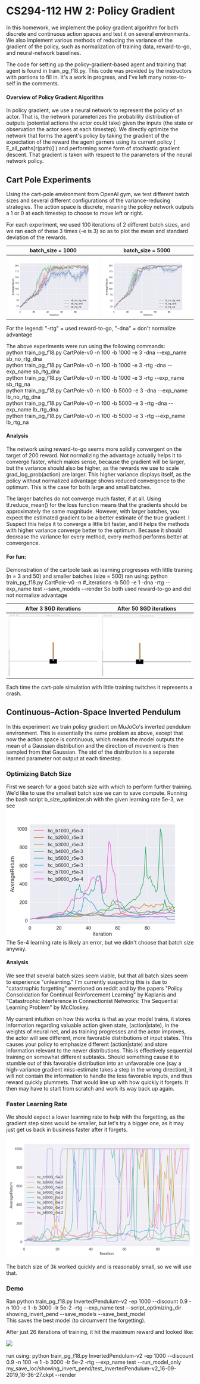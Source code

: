 # CS294-112 HW 2: Policy Gradient

In this homework, we implement the policy gradient algorithm for both discrete and continuous action spaces and test it on several environments. We also implement various methods of reducing the variance of the gradient of the policy, such as normalization of training data, reward-to-go, and neural-network baselines. 

The code for setting up the policy-gradient-based agent and training that agent is found in train_pg_f18.py. This code was provided by the instructors with portions to fill in. It's a work in progress, and I've left many notes-to-self in the comments.

#### Overview of Policy Gradient Algorithm
In policy gradient, we use a neural network to represent the policy of an actor. That is, the network parameterizes the probability distribution of outputs (potential actions the actor could take) given the inputs (the state or observation the actor sees at each timestep). We directly optimize the network that forms the agent's policy by taking the gradient of the expectation of the reward the agent garners using its current policy ( E_all_paths[r(path)] ) and performing some form of stochastic gradient descent. That gradient is taken with respect to the parameters of the neural network policy. 


## Cart Pole Experiments
Using the cart-pole environment from OpenAI gym, we test different batch sizes and several different configurations of the variance-reducing strategies. The action space is discrete, meaning the policy network outputs a 1 or 0 at each timestep to choose to move left or right. 

For each experiment, we used 100 iterations of 2 different batch sizes, and we ran each of these 3 times (-e is 3) so as to plot the mean and standard deviation of the rewards.


| batch_size = 1000 | batch_size = 5000 |  
| ------------------------- | ------------------------- |  
| ![](result_plots/Figure_1.png) | ![](result_plots/large_batch.png) | 
For the legend: "-rtg" = used reward-to-go, "-dna" = don't normalize advantage 

The above experiments were run using the following commands:  
python train_pg_f18.py CartPole-v0 -n 100 -b 1000 -e 3 -dna --exp_name sb_no_rtg_dna  
python train_pg_f18.py CartPole-v0 -n 100 -b 1000 -e 3 -rtg -dna --exp_name sb_rtg_dna  
python train_pg_f18.py CartPole-v0 -n 100 -b 1000 -e 3 -rtg --exp_name sb_rtg_na  
python train_pg_f18.py CartPole-v0 -n 100 -b 5000 -e 3 -dna --exp_name lb_no_rtg_dna  
python train_pg_f18.py CartPole-v0 -n 100 -b 5000 -e 3 -rtg -dna --exp_name lb_rtg_dna  
python train_pg_f18.py CartPole-v0 -n 100 -b 5000 -e 3 -rtg --exp_name lb_rtg_na  


#### Analysis
The network using reward-to-go seems more solidly convergent on the target of 200 reward. 
Not normalizing the advantage actually helps it to converge faster, which makes sense, because the gradient will be larger, but the variance should also be higher, as the rewards we use to scale grad_log_prob(action) are larger. This higher variance displays itself, as the policy without normalized advantage shows reduced convergence to the optimum. This is the case for both large and small batches.

The larger batches do not converge much faster, if at all. Using tf.reduce_mean() for the loss function means that the gradients should be approximately the same magnitude. However, with larger batches, you expect the estimated gradient to be a better estimate of the true gradient. I Suspect this helps it to converge a little bit faster, and it helps the methods with higher variance converge better to the optimum. Because it should decrease the variance for every method, every method performs better at convergence.


#### For fun: 
Demonstration of the cartpole task as learning progresses with little training (n = 3 and 50) and smaller batches (size = 500)
ran using: python train_pg_f18.py CartPole-v0 -n #\_iterations -b 500 -e 1 -dna -rtg --exp_name test --save_models --render
So both used reward-to-go and did not normalize advantage

| After 3 SGD iterations | After 50 SGD iterations |  
| ------------------------- | ------------------------- |  
| ![](result_plots/cart_pole_v0_n3_b500.gif) | ![](result_plots/cart_pole_v0_n50_b500.gif) |  
Each time the cart-pole simulation with little training twitches it represents a crash.


## Continuous–Action-Space Inverted Pendulum
In this experiment we train policy gradient on MuJoCo's inverted pendulum environment. This is essentially the same problem as above, except that now the action space is continuous, which means the model outputs the mean of a Gaussian distribution and the direction of movement is then sampled from that Gaussian. The std of the distribution is a separate learned parameter not output at each timestep.

### Optimizing Batch Size
First we search for a good batch size with which to perform further training. We'd like to use the smallest batch size we can to save compute. Running the bash script b_size_optimizer.sh with the given learning rate 5e-3, we see  
![](result_plots/Another-plot-of-batch-sizes-with-lr-of-5e-3Figure_1.png)  
The 5e-4 learning rate is likely an error, but we didn't choose that batch size anyway.

#### Analysis
We see that several batch sizes seem viable, but that all batch sizes seem to experience "unlearning." I'm currently suspecting this is due to "catastrophic forgetting" mentioned on reddit and by the papers "Policy Consolidation for Continual Reinforcement Learning" by Kaplanis and "Catastrophic Interference in Connectionist Networks: The Sequential Learning Problem" by McCloskey. 

My current intuition on how this works is that as your model trains, it stores information regarding valuable action given state, (action|state), in the weights of neural net, and as training progresses and the actor improves, the actor will see different, more favorable distributions of input states. This causes your policy to emphasize different (action|state) and store information relevant to the newer distributions. This is effectively sequential training on somewhat different subtasks. Should something cause it to stumble out of this favorable distribution into an unfavorable one (say a high-variance gradient miss-estimate takes a step in the wrong direction), it will not contain the information to handle the less favorable inputs, and thus reward quickly plummets. That would line up with how quickly it forgets. It then may have to start from scratch and work its way back up again.

### Faster Learning Rate
We should expect a lower learning rate to help with the forgetting, as the gradient step sizes would be smaller, but let's try a bigger one, as it may just get us back in business faster after it forgets.    

![](result_plots/faster_lr.png)

The batch size of 3k worked quickly and is reasonably small, so we will use that.

### Demo 
Ran python train_pg_f18.py InvertedPendulum-v2 -ep 1000 --discount 0.9 -n 100 -e 1 -b 3000 -lr 5e-2 -rtg --exp_name test --script_optimizing_dir showing_invert_pend --save_models --save_best_model  
This saves the best model (to circumvent the forgetting).  

After just 26 iterations of training, it hit the maximum reward and looked like:

![](result_plots/continuous_gif.gif)

run using: python train_pg_f18.py InvertedPendulum-v2 -ep 1000 --discount 0.9 -n 100 -e 1 -b 3000 -lr 5e-2 -rtg --exp_name test --run_model_only my_save_loc/showing_invert_pend/test_InvertedPendulum-v2_16-09-2019_18-36-27.ckpt --render
